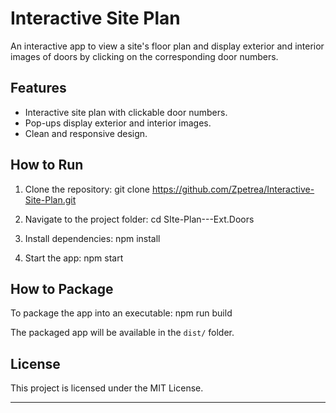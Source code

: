 # Interactive Site Plan

An interactive app to view a site's floor plan and display exterior and interior images of doors by clicking on the corresponding door numbers.

## Features
- Interactive site plan with clickable door numbers.
- Pop-ups display exterior and interior images.
- Clean and responsive design.

## How to Run
1. Clone the repository:
git clone https://github.com/Zpetrea/Interactive-Site-Plan.git

2. Navigate to the project folder:
cd SIte-Plan---Ext.Doors

3. Install dependencies:
npm install

4. Start the app:
npm start


## How to Package
To package the app into an executable:
npm run build

The packaged app will be available in the `dist/` folder.

## License
This project is licensed under the MIT License.

---
